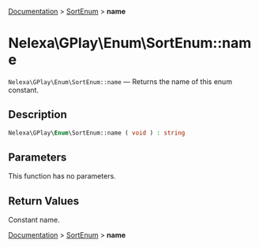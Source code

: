 [Documentation](../../README.md) > [SortEnum](README.md) > **name**

# Nelexa\GPlay\Enum\SortEnum::name
`Nelexa\GPlay\Enum\SortEnum::name` — Returns the name of this enum constant.

## Description
```php
Nelexa\GPlay\Enum\SortEnum::name ( void ) : string
```

## Parameters
This function has no parameters.

## Return Values
Constant name.

[Documentation](../../README.md) > [SortEnum](README.md) > **name**
